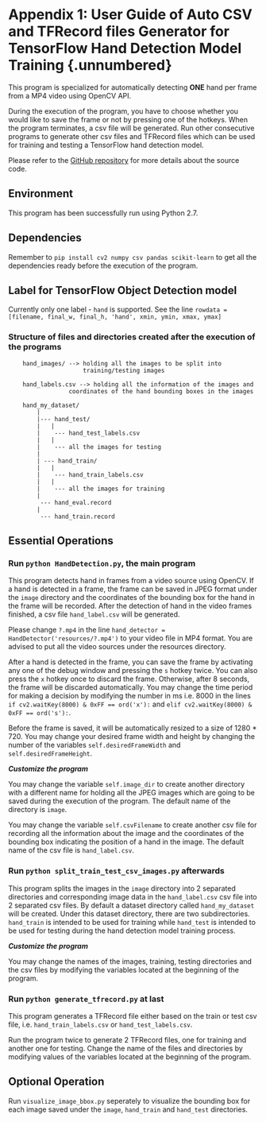 # Appendix 1: User Guide of Auto CSV and TFRecord files Generator for TensorFlow Hand Detection Model Training {.unnumbered}

<!-- 
This could be a list of papers by the author for example 
-->

This program is specialized for automatically detecting **ONE** hand per frame from a MP4 video using OpenCV API.

During the execution of the program, you have to choose whether you would like to save the frame or not by pressing one of the hotkeys. When the program terminates, a csv file will be generated. Run other consecutive programs to generate other csv files and TFRecord files which can be used for training and testing a TensorFlow hand detection model.

Please refer to the [GitHub repository](https://github.com/NatalieWong/HandDetection) for more details about the source code.

## Environment
This program has been successfully run using Python 2.7.

## Dependencies
Remember to `pip install cv2 numpy csv pandas scikit-learn` to get all the dependencies ready before the execution of the program.

## Label for TensorFlow Object Detection model
Currently only one label - `hand` is supported. See the line `rowdata = [filename, final_w, final_h, 'hand', xmin, ymin, xmax, ymax]`

### Structure of files and directories created after the execution of the programs
```
    hand_images/ --> holding all the images to be split into
					 training/testing images

    hand_labels.csv --> holding all the information of the images and
		         coordinates of the hand bounding boxes in the images

    hand_my_dataset/
        |
        |--- hand_test/
        |   |
        |    --- hand_test_labels.csv
        |   |
        |    --- all the images for testing
        |
        | --- hand_train/
        |   |
        |    --- hand_train_labels.csv
        |   |
        |    --- all the images for training
        |
         --- hand_eval.record
        |
         --- hand_train.record
```

## Essential Operations

### Run `python HandDetection.py`, the main program
This program detects hand in frames from a video source using OpenCV. If a hand is detected in a frame, the frame can be saved in JPEG format under the `image` directory and the coordinates of the bounding box for the hand in the frame will be recorded. After the detection of hand in the video frames finished, a csv file `hand_label.csv` will be generated.

Please change `?.mp4` in the line `hand_detector = HandDetector('resources/?.mp4')` to your video file in MP4 format. You are advised to put all the video sources under the resources directory.

After a hand is detected in the frame, you can save the frame by activating any one of the debug window and pressing the `s` hotkey twice. You can also press the `x` hotkey once to discard the frame. Otherwise, after 8 seconds, the frame will be discarded automatically. You may change the time period for making a decision by modifying the number in ms i.e. 8000 in the lines `if cv2.waitKey(8000) & 0xFF == ord('x'):` and `elif cv2.waitKey(8000) & 0xFF == ord('s'):`.

Before the frame is saved, it will be automatically resized to a size of 1280 * 720. You may change your desired frame width and height by changing the number of the variables `self.desiredFrameWidth` and `self.desiredFrameHeight`.

***Customize the program***

You may change the variable `self.image_dir` to create another directory with a different name for holding all the JPEG images which are going to be saved during the execution of the program. The default name of the directory is `image`.

You may change the variable `self.csvFilename` to create another csv file for recording all the information about the image and the coordinates of the bounding box indicating the position of a hand in the image. The default name of the csv file is `hand_label.csv`.

### Run `python split_train_test_csv_images.py` afterwards
This program splits the images in the `image` directory into 2 separated directories and corresponding image data in the `hand_label.csv` csv file into 2 separated csv files. By default a dataset directory called `hand_my_dataset` will be created. Under this dataset directory, there are two subdirectories. `hand_train` is intended to be used for training while `hand_test` is intended to be used for testing during the hand detection model training process.

***Customize the program***

You may change the names of the images, training, testing directories and the csv files by modifying the variables located at the beginning of the program.

### Run `python generate_tfrecord.py` at last
This program generates a TFRecord file either based on the train or test csv file, i.e. `hand_train_labels.csv` or `hand_test_labels.csv`.

Run the program twice to generate 2 TFRecord files, one for training and another one for testing. Change the name of the files and directories by modifying values of the variables located at the beginning of the program.


## Optional Operation
Run `visualize_image_bbox.py` seperately to visualize the bounding box for each image saved under the `image`, `hand_train` and `hand_test` directories.
